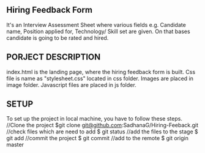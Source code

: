 Hiring Feedback Form
--------------------

It's an Interview Assessment Sheet where various fields e.g. Candidate name, Position applied for, Technology/ Skill set are given. On that bases candidate is going to be rated and hired. 

PORJECT DESCRIPTION
-------------------
index.html is the landing page, where the hiring feedback form is built. 
Css file is name as "stylesheet.css" located in css folder.
Images are placed in image folder.
Javascript files are placed in js folder.


SETUP
-----
To set up the project in local machine, you have to follow these steps.
//Clone the project
$git clone git@github.com:SadhanaG/Hiring-Feeback.git
//check files which are need to add
$ git status
//add the files to the stage
$ git add <file name>
//commit the project
$ git commit
//add to the remote
$ git origin master

